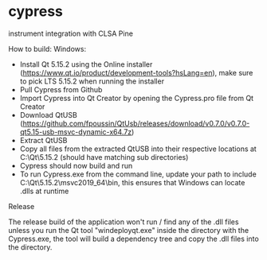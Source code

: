 # cypress
instrument integration with CLSA Pine

How to build: 
Windows:
  - Install Qt 5.15.2 using the Online installer (https://www.qt.io/product/development-tools?hsLang=en), make sure to pick LTS 5.15.2 when running the installer 
  - Pull Cypress from Github 
  - Import Cypress into Qt Creator by opening the Cypress.pro file from Qt Creator
  - Download QtUSB (https://github.com/fpoussin/QtUsb/releases/download/v0.7.0/v0.7.0-qt5.15-usb-msvc-dynamic-x64.7z)
  - Extract QtUSB
  - Copy all files from the extracted QtUSB into their respective locations at C:\Qt\5.15.2  (should have matching sub directories)
  - Cypress should now build and run 
  - To run Cypress.exe from the command line, update your path to include C:\Qt\5.15.2\msvc2019_64\bin, this ensures that Windows can locate .dlls at runtime 


Release

The release build of the application won't run / find any of the .dll files unless you run the Qt tool "windeployqt.exe" inside the directory with the Cypress.exe, the tool will build a 
dependency tree and copy the .dll files into the directory. 
 